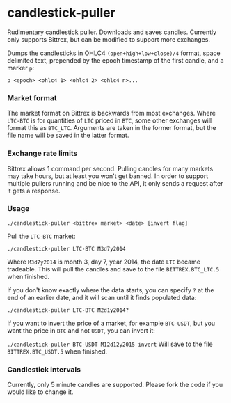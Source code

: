 # candlestick-puller

Rudimentary candlestick puller. Downloads and saves candles. Currently only supports Bittrex, but can be modified to support more exchanges.

Dumps the candlesticks in OHLC4 `(open+high+low+close)/4` format, space delimited text, prepended by the epoch timestamp of the first candle, and a marker `p`:

`p <epoch> <ohlc4 1> <ohlc4 2> <ohlc4 n>...`

### Market format
The market format on Bittrex is backwards from most exchanges. Where `LTC-BTC` is for quantities of `LTC` priced in `BTC`, some other exchanges will format this as `BTC_LTC`. Arguments are taken in the former format, but the file name will be saved in the latter format.

### Exchange rate limits
Bittrex allows 1 command per second. Pulling candles for many markets may take hours, but at least you won't get banned. In order to support multiple pullers running and be nice to the API, it only sends a request after it gets a response.

### Usage

`./candlestick-puller <bittrex market> <date> [invert flag]`

Pull the `LTC-BTC` market:

`./candlestick-puller LTC-BTC M3d7y2014`

Where `M3d7y2014` is month 3, day 7, year 2014, the date `LTC` became tradeable.
This will pull the candles and save to the file `BITTREX.BTC_LTC.5` when finished.

If you don't know exactly where the data starts, you can specify `?` at the end of an earlier date, and it will scan until it finds populated data:

`./candlestick-puller LTC-BTC M2d1y2014?`

If you want to invert the price of a market, for example `BTC-USDT`, but you want the price in `BTC` and not `USDT`, you can invert it:

`./candlestick-puller BTC-USDT M12d12y2015 invert`
Will save to the file `BITTREX.BTC_USDT.5` when finished.

### Candlestick intervals

Currently, only 5 minute candles are supported. Please fork the code if you would like to change it.
